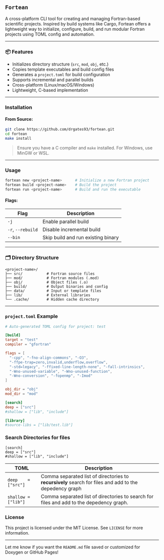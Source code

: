 ## `Fortean`

A cross-platform CLI tool for creating and managing Fortran-based scientific projects. Inspired by build systems like Cargo, Fortean offers a lightweight way to initialize, configure, build, and run modular Fortran projects using TOML config and automation.

---

### 📦 Features

* Initializes directory structure (`src`, `mod`, `obj`, etc.)
* Copies template executables and build config files
* Generates a `project.toml` for build configuration
* Supports incremental and parallel builds
* Cross-platform (Linux/macOS/Windows)
* Lightweight, C-based implementation

---

### Installation

#### From Source:

```bash
git clone https://github.com/drgates93/fortean.git
cd fortean
make install
```

> Ensure you have a C compiler and `make` installed. For Windows, use MinGW or WSL.

---

### Usage

```bash
fortean new <project-name>      # Initialize a new Fortran project
fortean build <project-name>    # Build the project
fortean run <project-name>      # Build and run the executable
```

#### Flags:

| Flag              | Description                        |
| ----------------- | ---------------------------------- |
| `-j`              | Enable parallel build              |
| `-r`, `--rebuild` | Disable incremental build          |
| `--bin`           | Skip build and run existing binary |

---

### 🗂️ Directory Structure

```
<project-name>/
├── src/           # Fortran source files
├── mod/           # Fortran modules (.mod)
├── obj/           # Object files (.o)
├── build/         # Output binaries and config
├── data/          # Input or template files
├── lib/           # External libraries
└── .cache/        # Hidden cache directory
```
---

### `project.toml` Example

```toml
# Auto-generated TOML config for project: test

[build]
target = "test"
compiler = "gfortran"

flags = [
  "-cpp", "-fno-align-commons", "-O3",
  "-ffpe-trap=zero,invalid,underflow,overflow",
  "-std=legacy", "-ffixed-line-length-none", "-fall-intrinsics",
  "-Wno-unused-variable", "-Wno-unused-function",
  "-Wno-conversion", "-fopenmp", "-Imod"
]

obj_dir = "obj"
mod_dir = "mod"

[search]
deep = ["src"]
#shallow = ["lib", "include"]

[library]
#source-libs = ["lib/test.lib"]
```

### Search Directories for files

```
[search]
deep = ["src"]
#shallow = ["lib", "include"]
```

| TOML             | Description                        |
| ----------------- | ---------------------------------- |
| `deep    = ["src"]` | Comma separated list of directories to **recursively** search for files and add to the depedency graph|
| `shallow = ["lib"]` | Comma separated list of directories to search for files and add to the depedency graph.|

### License

This project is licensed under the MIT License. See `LICENSE` for more information.

---

Let me know if you want the `README.md` file saved or customized for Doxygen or GitHub Pages!
